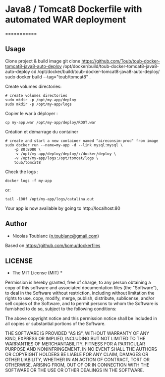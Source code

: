 # Java8 / Tomcat8 Dockerfile with automated WAR deployment
===========

## Usage
        
Clone project & build image
    git clone https://github.com/Toub/toub-docker-tomcat8-java8-auto-deploy /opt/docker/build/toub-docker-tomcat8-java8-auto-deploy
    cd /opt/docker/build/toub-docker-tomcat8-java8-auto-deploy/   
    sudo docker build --tag="toub/tomcat8" .
    
Create volumes directories:

    # create volumes directories
    sudo mkdir -p /opt/my-app/deploy
    sudo mkdir -p /opt/my-app/logs

Copier le war à déployer :

    cp my-app.war /opt/my-app/deploy/ROOT.war

Création et démarrage du container
    
    # create and start a new container named "aireconsim-prod" from image
    sudo docker run --name=my-app -d --link mysql:mysql \
        -p 80:8080 \
        -v /opt/my-app/deploy/deploy/:/docker/deploy \
        -v /opt/my-app/logs:/opt/tomcat/logs \
        toub/tomcat8

Check the logs :

	docker logs -f my-app

or:

	tail -100f /opt/my-app/logs/catalina.out

Your app is now available by going to http://localhost:80


## Author

  * Nicolas Toublanc (n.toublanc@gmail.com)
  
Based on https://github.com/komu/dockerfiles

## LICENSE

* The MIT License (MIT) *

Permission is hereby granted, free of charge, to any person obtaining a copy
of this software and associated documentation files (the "Software"), to deal
in the Software without restriction, including without limitation the rights
to use, copy, modify, merge, publish, distribute, sublicense, and/or sell
copies of the Software, and to permit persons to whom the Software is
furnished to do so, subject to the following conditions:

The above copyright notice and this permission notice shall be included in all
copies or substantial portions of the Software.

THE SOFTWARE IS PROVIDED "AS IS", WITHOUT WARRANTY OF ANY KIND, EXPRESS OR
IMPLIED, INCLUDING BUT NOT LIMITED TO THE WARRANTIES OF MERCHANTABILITY,
FITNESS FOR A PARTICULAR PURPOSE AND NONINFRINGEMENT. IN NO EVENT SHALL THE
AUTHORS OR COPYRIGHT HOLDERS BE LIABLE FOR ANY CLAIM, DAMAGES OR OTHER
LIABILITY, WHETHER IN AN ACTION OF CONTRACT, TORT OR OTHERWISE, ARISING FROM,
OUT OF OR IN CONNECTION WITH THE SOFTWARE OR THE USE OR OTHER DEALINGS IN THE
SOFTWARE.
